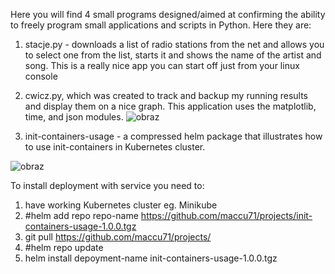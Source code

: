 Here you will find 4 small programs designed/aimed at confirming the ability to freely program small applications and scripts in Python. Here they are:

1) stacje.py - downloads a list of radio stations from the net and allows you to select one from the list, starts it and shows the name of the artist and song. This is a really nice app you can start off just from your linux console
2) cwicz.py, which was created to track and backup my running results and display them on a nice graph. This application uses the matplotlib, time, and json modules.
![obraz](https://github.com/maccu71/projects/assets/51779238/4cd59ca3-d49e-435e-a71b-6646fa46218e)
   
4) init-containers-usage - a compressed helm package that illustrates how to use init-containers in Kubernetes cluster. 

![obraz](https://github.com/maccu71/projects/assets/51779238/d982af6a-e8ef-4a85-b30a-4619db6070a1)

To install deployment with service you need to:
1) have working Kubernetes cluster eg. Minikube
2) #helm add repo repo-name https://github.com/maccu71/projects/init-containers-usage-1.0.0.tgz
4)  git pull https://github.com/maccu71/projects/
4) #helm repo update 
5) helm install depoyment-name init-containers-usage-1.0.0.tgz

